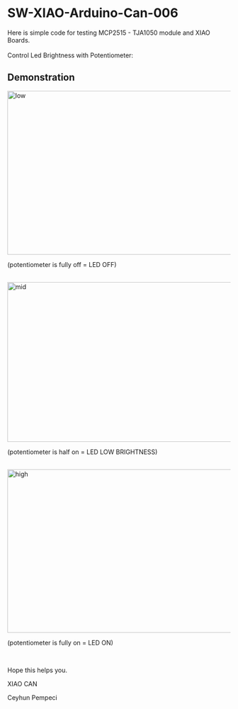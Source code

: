 # SW-XIAO-Arduino-Can-006

Here is simple code for testing MCP2515 - TJA1050 module and XIAO Boards.
<br>
<br>
Control Led Brightness with Potentiometer:

## Demonstration 

<img width="659" height="370" alt="low" src="https://github.com/user-attachments/assets/5d559ffb-cfe7-4df4-ba78-24e3ed92385a" />

(potentiometer is fully off = LED OFF)

<br>

<img width="680" height="361" alt="mid" src="https://github.com/user-attachments/assets/cfba3c92-ce99-45da-b069-1f99353eb3cc" />

(potentiometer is half on = LED LOW BRIGHTNESS)

<br>


<img width="691" height="369" alt="high" src="https://github.com/user-attachments/assets/053ef379-9e8c-4185-b462-d6fe699245c8" />

(potentiometer is fully on = LED ON)

<br>

Hope this helps you.

XIAO CAN

Ceyhun Pempeci
